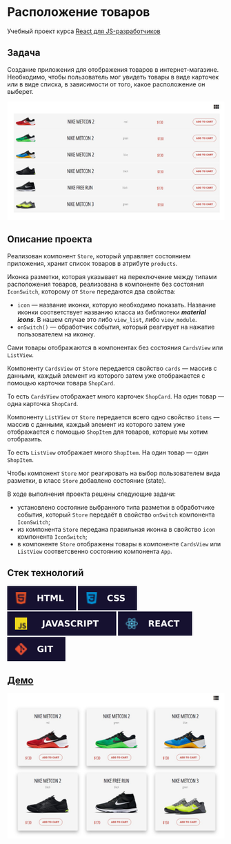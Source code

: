 # Расположение товаров

Учебный проект курса [React для JS-разработчиков](https://netology.ru/programs/react)

## **Задача**

Создание приложения для отображения товаров в интернет-магазине. Необходимо, чтобы пользователь мог увидеть товары в виде карточек или в виде списка, в зависимости от того, какое расположение он выберет.

![demo](./public/images/demo-lists.jpg)

## **Описание проекта**

Реализован компонент `Store`, который управляет состоянием приложения, хранит список товаров в атрибуте `products`.

Иконка разметки, которая указывает на переключение между типами расположения товаров, реализована в компоненте без состояния `IconSwitch`, которому от `Store` передаются два свойства:

* `icon` — название иконки, которую необходимо показать. Название иконки соответствует названию класса из библиотеки ***material icons***. В нашем случае это либо `view_list`, либо `view_module`.
* `onSwitch()` — обработчик события, который реагирует на нажатие пользователем на иконку.

Сами товары отображаются в компонентах без состояния `CardsView` или `ListView`.

Компоненту `CardsView` от `Store` передается свойство `cards` — массив с данными, каждый элемент из которого затем уже отображается с помощью карточки товара `ShopCard`.

То есть `CardsView` отображает много карточек `ShopCard`. На один товар — одна карточка `ShopCard`.

Компоненту `ListView` от `Store` передается всего одно свойство `items` — массив с данными, каждый элемент из которого затем уже отображается с помощью `ShopItem` для товаров, которые мы хотим отобразить.

То есть `ListView` отображает много `ShopItem`. На один товар — один `ShopItem`.

Чтобы компонент `Store` мог реагировать на выбор пользователем вида разметки, в класс `Store` добавлено состояние (state).

В ходе выполнения проекта решены следующие задачи:

* установлено состояние выбранного типа разметки в обработчике события, который `Store` передаёт в свойство `onSwitch` компонента `IconSwitch`;
* из компонента `Store` передана правильная иконка в свойство `icon` компонента `IconSwitch`;
* в компоненте `Store` отображены товары в компоненте `CardsView` или `ListView` соответсвенно состоянию компонента `App`.
## **Стек технологий**
![HTML](./public/images/html.svg)
![CSS](./public/images/css.svg)
![JS](./public/images/js.svg)
![REACT](./public/images/react.svg)
![GIT](./public/images/git.svg)

## [**Демо**](https://layouts-ten.vercel.app/)
![demo](./public/images/demo-cards.jpg)